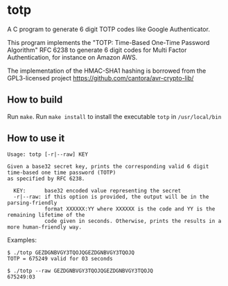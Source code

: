 # totp
A C program to generate 6 digit TOTP codes like Google Authenticator.

This program implements the "TOTP: Time-Based One-Time Password Algorithm" RFC 6238 to generate 6 digit codes for Multi Factor Authentication, for instance on Amazon AWS.

The implementation of the HMAC-SHA1 hashing is borrowed from the GPL3-licensed project https://github.com/cantora/avr-crypto-lib/

## How to build
Run `make`.
Run `make install` to install the executable `totp` in `/usr/local/bin`

## How to use it
```
Usage: totp [-r|--raw] KEY

Given a base32 secret key, prints the corresponding valid 6 digit time-based one time password (TOTP)
as specified by RFC 6238.

  KEY:      base32 encoded value representing the secret
  -r|--raw: if this option is provided, the output will be in the parsing-friendly
            format XXXXXX:YY where XXXXXX is the code and YY is the remaining lifetime of the
            code given in seconds. Otherwise, prints the results in a more human-friendly way.
```

Examples:

```
$ ./totp GEZDGNBVGY3TQOJQGEZDGNBVGY3TQOJQ
TOTP = 675249 valid for 03 seconds

$ ./totp --raw GEZDGNBVGY3TQOJQGEZDGNBVGY3TQOJQ
675249:03
```
